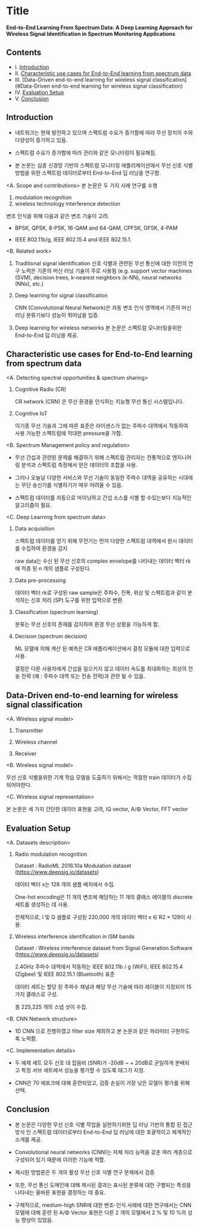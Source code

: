 # Title

**End-to-End Learning From Spectrum Data: A Deep Learning Approach for Wireless Signal Identification in Spectrum Monitoring Applications**



## Contents

* Ⅰ. [Introduction](#Introduction)
* Ⅱ. [Characteristic use cases for End-to-End learning from spectrum data](#Characteristic-use-cases-for-End-to-End-learning-from-spectrum-data)
* Ⅲ. [Data-Driven end-to-end learning for wireless signal classification](#Data-Driven end-to-end learning for wireless signal classification)
* Ⅳ. [Evaluation Setup](#Evaluation-Setup)
* Ⅴ. [Conclusion](#Conclusion)



## Introduction
* 네트워크는 현재 발전하고 있으며 스펙트럼 수요가 증가함에 따라 무선 장치의 수와 다양성이 증가하고 있음.

* 스펙트럼 수요가 증가함에 따라 관리와 같은 모니터링이 필요해짐.

* 본 논문는 심층 신경망 기반의 스펙트럼 모니터링 애플리케이션에서 무선 신호 식별 방법을 위한 스펙트럼 데이터로부터 End-to-End 딥 러닝을 연구함.



<A. Scope and contributions>
본 논문은 두 가지 사례 연구를 수행

1. modulation recognition
2. wireless technology interference detection

변조 인식을 위해 다음과 같은 변조 기술이 고려.

* BPSK, QPSK, 8-PSK, 16-QAM and 64-QAM, CPFSK, GFSK, 4-PAM

* IEEE 802.11b/g, IEEE 802.15.4 and IEEE 802.15.1.

<B. Related work> 

1. Traditional signal identification
   신호 식별과 관련된 무선 통신에 대한 이전의 연구 노력은 기존의 머신 러닝 기술이 주로 사용됨 (e.g. support vector machines (SVM), decision trees, k-nearest neighbors (k-NN), neural networks (NNs), etc.)

2. Deep learning for signal classification

   CNN (Convolutional Neural Network)은 자동 변조 인식 영역에서 기존의 머신 러닝 분류기보다 성능이 뛰어남을 입증.

3. Deep learning for wireless networks
    본 논문은 스펙트럼 모니터링을위한 End-to-End 딥 러닝을 제공.

## Characteristic use cases for End-to-End learning from spectrum data
<A. Detecting spectral opportunities & spectrum sharing>

1. Cognitive Radio (CR)

   CR network (CRN) 은 무선 환경을 인식하는 지능형 무선 통신 시스템입니다.
   
2. Cognitive IoT

   이기종 무선 기술과 그에 따른 표준은 라이센스가 없는 주파수 대역에서 작동하여 사용 가능한 스펙트럼에 막대한 pressure을 가함.

<B. Spectrum Management policy and regulation>

* 무선 간섭과 관련된 문제를 해결하기 위해 스펙트럼 관리자는 전통적으로 엔지니어링 분석과 스펙트럼 측정에서 얻은 데이터의 조합을 사용.

* 그러나 오늘날 다양한 서비스와 무선 기술이 동일한 주파수 대역을 공유하는 시대에는 무단 송신기를 식별하기가 매우 어려울 수 있음.

* 스펙트럼 데이터를 자동으로 마이닝하고 간섭 소스를 식별 할 수있는보다 지능적인 알고리즘이 필요.

<C. Deep Learning from spectrum data>

1. Data acquisition

   스펙트럼 데이터를 얻기 위해 무전기는 먼저 다양한 스펙트럼 대역에서 원시 데이터를 수집하여 환경을 감지

   raw data는 수신 된 무선 신호의 complex envelope를 나타내는 데이터 벡터 rk에 적층 된 n 개의 샘플로 구성된다.
   
2. Data pre-processing

   데이터 벡터 rk로 구성된 raw sample은 주파수, 진폭, 위상 및 스펙트럼과 같이 분석하는 신호 처리 (SP) 도구를 위한 입력으로 변환.

3. Classification (spectrum learning)

   분류는 무선 신호의 존재를 감지하여 환경 무선 상황을 가능하게 함.

4. Decision (spectrum decision)

   ML 모델에 의해 계산 된 예측은 CR 애플리케이션에서 결정 모듈에 대한 입력으로 사용. 

   결정은 다른 사용자에게 간섭을 일으키지 않고 데이터 속도를 최대화하는 최상의 전송 전략 (예 : 주파수 대역 또는 전송 전력)과 관련 될 수 있음.

   

## Data-Driven end-to-end learning for wireless signal classification

<A. Wireless signal model>

1. Transmitter

2. Wireless channel

3. Receiver


<B. Wireless signal model>

무선 신호 식별을위한 기계 학습 모델을 도출하기 위해서는 적절한 train 데이터가 수집되어야한다.

<C. Wireless signal representation>

본 논문은 세 가지 간단한 데이터 표현을 고려, IQ vector, A/Φ Vector, FFT vector

## Evaluation Setup

<A. Datasets description>

1. Radio modulation recognition

   Dataset : RadioML 2016.10a Modulation dataset (https://www.deepsig.io/datasets)

   데이터 벡터 x는 128 개의 샘플 배치에서 수집.

   One-hot encoding은 11 개의 변조에 해당하는 11 개의 클래스 레이블의 discrete 세트를 생성하는 데 사용.

   전체적으로, I 및 Q 샘플로 구성된 220,000 개의 데이터 벡터 x ∈ R2 × 128이 사용.

2. Wireless interference identification in ISM bands

   Dataset : Wireless interference dataset from Signal Generation Software (https://www.deepsig.io/datasets)

   2.4GHz 주파수 대역에서 작동하는 IEEE 802.11b / g (WiFi), IEEE 802.15.4 (Zigbee) 및 IEEE 802.15.1 (Bluetooth) 표준

   데이터 세트는 할당 된 주파수 채널과 해당 무선 기술에 따라 레이블이 지정되어 15 가지 클래스로 구성. 

   총 225,225 개의 스냅 샷이 수집.

<B. CNN Network structure>

* 1D CNN 으로 진행하였고 filter size  제외하고 본 논문과 같은 파라미터 구현하도록 노력함.

<C. Implementation details>

* 두 예제 세트 모두 신호 대 잡음비 (SNR)가 -20dB ~ + 20dB로 균일하게 분배되고 특정 서브 세트에서 성능을 평가할 수 있도록 태그가 지정.

* CNN은 70 에포크에 대해 훈련되었고, 검증 손실이 가장 낮은 모델이 평가를 위해 선택. 

## Conclusion

* 본 논문은 다양한 무선 신호 식별 작업을 실현하기위한 딥 러닝 기반의 통합 된 접근 방식 인 스펙트럼 데이터로부터 End-to-End 딥 러닝에 대한 포괄적이고 체계적인 소개를 제공.

* Convolutional neural networks (CNN)는 자체 처리 능력을 갖춘 여러 계층으로 구성되어 있기 때문에 이러한 기능에 적합.
* 제시된 방법론은 두 개의 활성 무선 신호 식별 연구 문제에서 검증
* 또한, 무선 통신 도메인에 대해 제시된 결과는 표시된 분류에 대한 구별되는 특성을 나타내는 올바른 표현을 결정하는 데 중요.
* 구체적으로, medium-high SNR에 대한 변조-인식 사례에 대한 연구에서는 CNN 모델에 대해 훈련 된 A/Φ Vector 표현은 다른 2 개의 모델에서 2 % 및 10 %의 성능 향상이 있었음.

